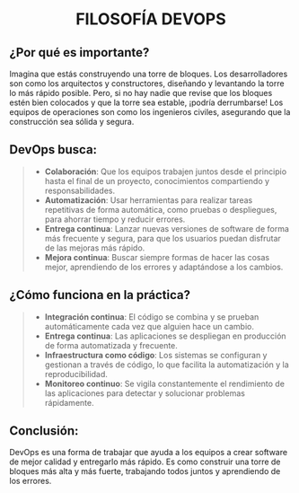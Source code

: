  <h1 align="center"> FILOSOFÍA DEVOPS </h1>  

## ¿Por qué es importante?  
Imagina que estás construyendo una torre de bloques. Los desarrolladores son como los arquitectos y constructores, diseñando y levantando la torre lo más rápido posible. Pero, si no hay nadie que revise que los bloques estén bien colocados y que la torre sea estable, ¡podría derrumbarse! Los equipos de operaciones son como los ingenieros civiles, asegurando que la construcción sea sólida y segura.  

## DevOps busca:  
>- **Colaboración**: Que los equipos trabajen juntos desde el principio hasta el final de un proyecto, conocimientos compartiendo y responsabilidades.  
>- **Automatización**: Usar herramientas para realizar tareas repetitivas de forma automática, como pruebas o despliegues, para ahorrar tiempo y reducir errores.  
>- **Entrega continua**: Lanzar nuevas versiones de software de forma más frecuente y segura, para que los usuarios puedan disfrutar de las mejoras más rápido.  
>- **Mejora continua**: Buscar siempre formas de hacer las cosas mejor, aprendiendo de los errores y adaptándose a los cambios.

## ¿Cómo funciona en la práctica?  
>- **Integración continua**: El código se combina y se prueban automáticamente cada vez que alguien hace un cambio.  
>- **Entrega continua**: Las aplicaciones se despliegan en producción de forma automatizada y frecuente.  
>- **Infraestructura como código**: Los sistemas se configuran y gestionan a través de código, lo que facilita la automatización y la reproducibilidad.  
>- **Monitoreo continuo**: Se vigila constantemente el rendimiento de las aplicaciones para detectar y solucionar problemas rápidamente.

## Conclusión:  
DevOps es una forma de trabajar que ayuda a los equipos a crear software de mejor calidad y entregarlo más rápido. Es como construir una torre de bloques más alta y más fuerte, trabajando todos juntos y aprendiendo de los errores.

